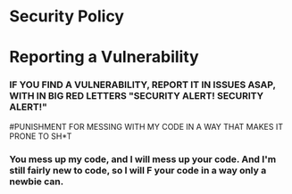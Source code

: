 # Security Policy













# Reporting a Vulnerability
### IF YOU FIND A VULNERABILITY, REPORT IT IN ISSUES ASAP, WITH IN BIG RED LETTERS "SECURITY ALERT! SECURITY ALERT!"


#PUNISHMENT FOR MESSING WITH MY CODE IN A WAY THAT MAKES IT PRONE TO SH*T
### You mess up my code, and I will mess up your code. And I'm still fairly new to code, so I will F your code in a way only a newbie can.




